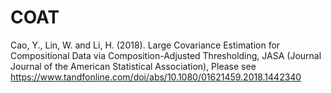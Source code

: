 # COAT
Cao, Y., Lin, W. and Li, H. (2018).
Large Covariance Estimation for Compositional Data via Composition-Adjusted Thresholding,
JASA (Journal Journal of the American Statistical Association),
Please see https://www.tandfonline.com/doi/abs/10.1080/01621459.2018.1442340
